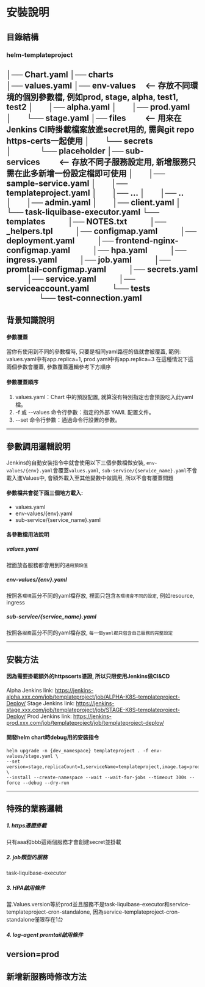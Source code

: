 # 安裝說明
## 目錄結構
### helm-templateproject
│── Chart.yaml
│── charts    
│── values.yaml
│── env-values     <--  存放不同環境的個別參數檔, 例如prod, stage, alpha, test1, test2
│        │── alpha.yaml
│        │── prod.yaml
│        └── stage.yaml
│── files          <--  用來在Jenkins CI時掛載檔案放進secret用的, 需與git repo https-certs一起使用
│        └── secrets
│               └── placeholder
│── sub-services          <-- 存放不同子服務設定用, 新增服務只需在此多新增一份設定檔即可使用
│        │── sample-service.yaml
│        │── templateproject.yaml
│        │── ...
│        │── ..
│        │── admin.yaml
│        │── client.yaml
│        └── task-liquibase-executor.yaml
└── templates
           │── NOTES.txt
           │── _helpers.tpl
           │── configmap.yaml
           │── deployment.yaml
           │── frontend-nginx-configmap.yaml
           │── hpa.yaml
           │── ingress.yaml
           │── job.yaml
           │── promtail-configmap.yaml
           │── secrets.yaml
           │── service.yaml
           │── serviceaccount.yaml
           └── tests
                 └── test-connection.yaml
---
## 背景知識說明
#### 參數覆蓋
當你有使用到不同的參數檔時, 只要是相同yaml路徑的值就會被覆蓋,
範例: values.yaml中有app.replica=1, prod.yaml中有app.replica=3
在這種情況下這兩個參數會覆蓋, 參數覆蓋邏輯參考下方順序
#### 參數覆蓋順序
1. values.yaml：Chart 中的預設配置, 就算沒有特別指定也會預設吃入此yaml檔。
2. -f 或 --values 命令行參數：指定的外部 YAML 配置文件。
3. --set 命令行參數：通過命令行設置的參數。

---
## 參數調用邏輯說明
Jenkins的自動安裝指令中就會使用以下三個參數檔做安裝, 
`env-values/{env}.yaml`會覆蓋`values.yaml`,
`sub-service/{service_name}.yaml`不會載入進Values中, 
會額外載入至其他變數中做調用, 所以不會有覆蓋問題

#### 參數檔共會從下面三個地方載入:
- values.yaml
- env-values/{env}.yaml
- sub-service/{service_name}.yaml
#### 各參數檔用法說明
##### values.yaml
裡面放各服務都會用到的`通用預設值`
##### env-values/{env}.yaml
按照各`環境`區分不同的yaml檔存放, 裡面只包含`各環境會不同的設定`, 例如resource, ingress
##### sub-service/{service_name}.yaml
按照各`服務`區分不同的yaml檔存放, `每一個yaml都只包含自己服務的完整設定`

---
## 安裝方法
#### 因為需要掛載額外的httpscerts憑證, 所以只限使用Jenkins做CI&CD
Alpha Jenkins link: https://jenkins-alpha.xxx.com/job/templateproject/job/ALPHA-K8S-templateproject-Deploy/
Stage Jenkins link: https://jenkins-stage.xxx.com/job/templateproject/job/STAGE-K8S-templateproject-Deploy/
Prod Jenkins link: https://jenkins-prod.xxx.com/job/templateproject/job/templateproject-deploy/
#### 開發helm chart時debug用的安裝指令
```
helm upgrade -n {dev_namespace} templateproject . -f env-values/stage.yaml \
--set version=stage,replicaCount=1,serviceName=templateproject,image.tag=prod_v1.0_ca1751a0asc8b295aa5f89bz459d4f52g5j56121 \
--install --create-namespace --wait --wait-for-jobs --timeout 300s --force --debug --dry-run
```

---
## 特殊的業務邏輯

##### 1. https憑證掛載 
只有aaa和bbb這兩個服務才會創建secret並掛載
##### 2. job類型的服務 
task-liquibase-executor
##### 3. HPA啟用條件 
當.Values.version等於prod並且服務不是task-liquibase-executor和service-templateproject-cron-standalone,
因為service-templateproject-cron-standalone僅限存在1台
##### 4. log-agent promtail啟用條件
version=prod
---
## 新增新服務時修改方法
